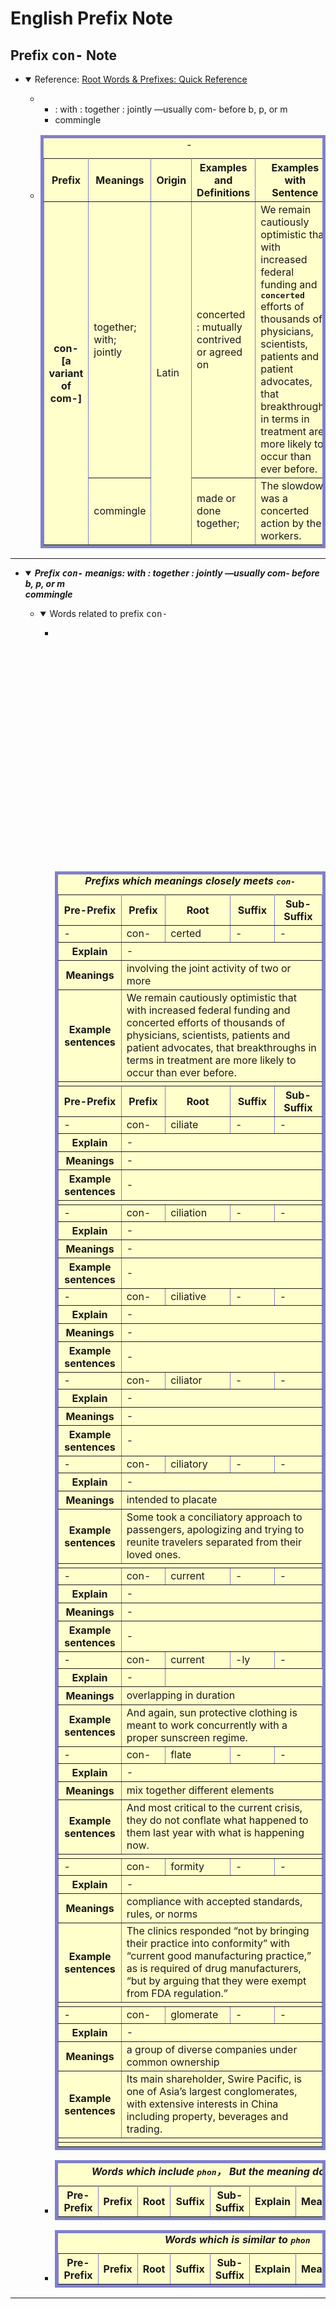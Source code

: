 # English Prefix Note
## <a id="english-prefix-con">Prefix <kbd>con-</kbd> Note</a>
  * <details open>
        <summary>
            Reference: <a href="https://www.learnthat.org/pages/view/roots.html">Root Words & Prefixes: Quick Reference</a>
        </summary>
        <ul style="disc">
            <li>
                <ul style="disc">
                    <li>: with : together : jointly —usually com- before b, p, or m</li>
                    <li>commingle</li>
                </ul>
            </li>
            <li>
                <!-- <table cellspacing="5"> -->
                <table cellspacing="5" border="5" bordercolor="#8080cc" bordercolorlight="#8080c0" bordercolordark="#400080" bgcolor="#ffffcc">
                    <caption>-</caption>
                    <tr>
                        <th>Prefix</th>
                        <th>Meanings</th>
                        <th>Origin</th>
                        <th>Examples and Definitions</th>
                        <th>Examples with Sentence</th>
                    </tr>
                    <tr>
                        <th rowspan="2">con-<br />[a variant of com-]</th>
                        <td>together; with; jointly</td>
                        <td rowspan="2">Latin</td>
                        <td> concerted : mutually contrived or agreed on </td>
                        <td> We remain cautiously optimistic that with increased federal funding and <kbd><b>concerted</b></kbd> efforts of thousands of physicians, scientists, patients and patient advocates, that breakthroughs in terms in treatment are more likely to occur than ever before. </td>
                    </tr>
                    <tr>
                        <td>commingle</td>
                        <td> made or done together; </td>
                        <td> The slowdown was a concerted action by the workers. </td>
                    </tr>
                </table>
            </li>
        </ul>
    </details>

----

  * <a id="english-prefix-con-table"></a><details open>
        <summary>
            <i><b>Prefix <kbd>con-</kbd> meanigs: with : together : jointly —usually com- before b, p, or m<br />commingle</b></i>
        </summary>
        <ul style="disc">
            <li>
                <details open>
                    <summary>
                        Words related to prefix <kbd>con-</kbd>
                    </summary>
                    <ul>
                        <li>
                            <!-- <table cellspacing="5"> -->
                            <table cellspacing="5" border="5" bordercolor="#8080cc" bordercolorlight="#8080c0" bordercolordark="#400080" bgcolor="#ffffcc">
                                <caption><i><b>Prefixs which meanings closely meets <kbd>con-</kbd></b></i></caption>
                                <tr>
                                    <th>Pre-Prefix</th>
                                    <th>Prefix</th>
                                    <th>Root</th>
                                    <th>Suffix</th>
                                    <th>Sub-Suffix</th>
                                </tr>
                                <tr>
                                    <td> - </td>
                                    <td> con- </td>
                                    <td> certed </td>
                                    <td> - </td>
                                    <td> - </td>
                                </tr>
                                <tr>
                                    <th>Explain</th>
                                    <td colspan="4"> - </td>
                                </tr>                             
                                <tr>
                                    <th>Meanings</th>
                                    <td colspan="4"> involving the joint activity of two or more </td>
                                </tr>                   
                                <tr>
                                    <th>Example sentences</th>
                                    <td colspan="4"> We remain cautiously optimistic that with increased federal funding and concerted efforts of thousands of physicians, scientists, patients and patient advocates, that breakthroughs in terms in treatment are more likely to occur than ever before. </td>
                                </tr>
                                <tr>
                                    <td colspan="5"></td>
                                </tr>
                                <tr>
                                    <th>Pre-Prefix</th>
                                    <th>Prefix</th>
                                    <th>Root</th>
                                    <th>Suffix</th>
                                    <th>Sub-Suffix</th>
                                </tr>
                                <tr>
                                    <td> - </td>
                                    <td> con- </td>
                                    <td> ciliate </td>
                                    <td> - </td>
                                    <td> - </td>
                                </tr>
                                <tr>
                                    <th>Explain</th>
                                    <td colspan="4"> - </td>
                                </tr>                             
                                <tr>
                                    <th>Meanings</th>
                                    <td colspan="4"> - </td>
                                </tr>                   
                                <tr>
                                    <th>Example sentences</th>
                                    <td colspan="4"> - </td>
                                </tr>
                                <tr>
                                    <td colspan="5"></td>
                                </tr>
                                <tr>
                                    <td> - </td>
                                    <td> con- </td>
                                    <td> ciliation </td>
                                    <td> - </td>
                                    <td> - </td>
                                </tr>
                                <tr>
                                    <th>Explain</th>
                                    <td colspan="4"> - </td>
                                </tr>                             
                                <tr>
                                    <th>Meanings</th>
                                    <td colspan="4"> - </td>
                                </tr>                   
                                <tr>
                                    <th>Example sentences</th>
                                    <td colspan="4"> - </td>
                                </tr>
                                <tr>
                                    <td> - </td>
                                    <td> con- </td>
                                    <td> ciliative </td>
                                    <td> - </td>
                                    <td> - </td>
                                </tr>
                                <tr>
                                    <th>Explain</th>
                                    <td colspan="4"> - </td>
                                </tr>                             
                                <tr>
                                    <th>Meanings</th>
                                    <td colspan="4"> - </td>
                                </tr>                   
                                <tr>
                                    <th>Example sentences</th>
                                    <td colspan="4"> - </td>
                                </tr>
                                <tr>
                                    <td> - </td>
                                    <td> con- </td>
                                    <td> ciliator </td>
                                    <td> - </td>
                                    <td> - </td>
                                </tr>
                                <tr>
                                    <th>Explain</th>
                                    <td colspan="4"> - </td>
                                </tr>                             
                                <tr>
                                    <th>Meanings</th>
                                    <td colspan="4"> - </td>
                                </tr>                   
                                <tr>
                                    <th>Example sentences</th>
                                    <td colspan="4"> - </td>
                                </tr>
                                <tr>
                                    <td> - </td>
                                    <td> con- </td>
                                    <td> ciliatory </td>
                                    <td> - </td>
                                    <td> - </td>
                                </tr>
                                <tr>
                                    <th>Explain</th>
                                    <td colspan="4"> - </td>
                                </tr>                             
                                <tr>
                                    <th>Meanings</th>
                                    <td colspan="4"> intended to placate </td>
                                </tr>                   
                                <tr>
                                    <th>Example sentences</th>
                                    <td colspan="4"> Some took a conciliatory approach to passengers, apologizing and trying to reunite travelers separated from their loved ones. </td>
                                </tr>
                                <tr>
                                    <td colspan="5"></td>
                                </tr>
                                <tr>
                                    <td> - </td>
                                    <td> con- </td>
                                    <td> current </td>
                                    <td> - </td>
                                    <td> - </td>
                                </tr>
                                <tr>
                                    <th>Explain</th>
                                    <td colspan="4"> - </td>
                                </tr>                             
                                <tr>
                                    <th>Meanings</th>
                                    <td colspan="4"> - </td>
                                </tr>                   
                                <tr>
                                    <th>Example sentences</th>
                                    <td colspan="4"> - </td>
                                </tr>
                                <tr>
                                    <td> - </td>
                                    <td> con- </td>
                                    <td> current </td>
                                    <td> -ly </td>
                                    <td> - </td>
                                </tr>
                                <tr>
                                    <th>Explain</th>
                                    <td> - </td>
                                </tr>                             
                                <tr>
                                    <th>Meanings</th>
                                    <td colspan="4"> overlapping in duration </td>
                                </tr>                   
                                <tr>
                                    <th>Example sentences</th>
                                    <td colspan="4"> And again, sun protective clothing is meant to work concurrently with a proper sunscreen regime. </td>
                                </tr>
                                <tr>
                                    <td> - </td>
                                    <td> con- </td>
                                    <td> flate </td>
                                    <td> - </td>
                                    <td> - </td>
                                </tr>
                                <tr>
                                    <th>Explain</th>
                                    <td colspan="4"> - </td>
                                </tr>                             
                                <tr>
                                    <th>Meanings</th>
                                    <td colspan="4"> mix together different elements </td>
                                </tr>                   
                                <tr>
                                    <th>Example sentences</th>
                                    <td colspan="4"> And most critical to the current crisis, they do not conflate what happened to them last year with what is happening now. </td>
                                </tr>
                                <tr>
                                    <td colspan="5"></td>
                                </tr>
                                <tr>
                                    <td> - </td>
                                    <td> con- </td>
                                    <td> formity </td>
                                    <td> - </td>
                                    <td> - </td>
                                </tr>
                                <tr>
                                    <th>Explain</th>
                                    <td colspan="4"> - </td>
                                </tr>                             
                                <tr>
                                    <th>Meanings</th>
                                    <td colspan="4"> compliance with accepted standards, rules, or norms </td>
                                </tr>                   
                                <tr>
                                    <th>Example sentences</th>
                                    <td colspan="4"> The clinics responded “not by bringing their practice into conformity” with “current good manufacturing practice,” as is required of drug manufacturers, “but by arguing that they were exempt from FDA regulation.” </td>
                                </tr>
                                <tr>
                                    <td colspan="5"></td>
                                </tr>
                                <tr>
                                    <td> - </td>
                                    <td> con- </td>
                                    <td> glomerate </td>
                                    <td> - </td>
                                    <td> - </td>
                                </tr>
                                <tr>
                                    <th>Explain</th>
                                    <td colspan="4"> - </td>
                                </tr>                             
                                <tr>
                                    <th>Meanings</th>
                                    <td colspan="4"> a group of diverse companies under common ownership </td>
                                </tr>                   
                                <tr>
                                    <th>Example sentences</th>
                                    <td colspan="4"> Its main shareholder, Swire Pacific, is one of Asia’s largest conglomerates, with extensive interests in China including property, beverages and trading. </td>
                                </tr>
                                <tr>
                                    <td colspan="5"></td>
                                </tr>
                                <tr>
                                    <td colspan="5"></td>
                                </tr>
                            </table>
                        </li>
                        <li>
                            <!-- <table cellspacing="5"> -->
                            <table cellspacing="5" border="5" bordercolor="#8080cc" bordercolorlight="#8080c0" bordercolordark="#400080" bgcolor="#ffffcc">
                                <caption><i><b>Words which include <kbd>phon</kbd>， But the meaning doesn't match</b></i></caption>
                                <tr>
                                    <th>Pre-Prefix</th>
                                    <th>Prefix</th>
                                    <th>Root</th>
                                    <th>Suffix</th>
                                    <th>Sub-Suffix</th>
                                    <th>Explain</th>
                                    <th>Meanings</th>
                                    <th>Example sentences</th>
                                </tr>
                            </table>
                        </li>
                        <li>
                            <!-- <table cellspacing="5"> -->
                            <table cellspacing="5" border="5" bordercolor="#8080cc" bordercolorlight="#8080c0" bordercolordark="#400080" bgcolor="#ffffcc">
                                <caption><i><b>Words which is similar to <kbd>phon</kbd></b></i></caption>
                                <tr>
                                    <th>Pre-Prefix</th>
                                    <th>Prefix</th>
                                    <th>Root</th>
                                    <th>Suffix</th>
                                    <th>Sub-Suffix</th>
                                    <th>Explain</th>
                                    <th>Meanings</th>
                                    <th>Example sentences</th>
                                </tr>
                            </table>
                        </li>
                    </ul>
                </details>
            </li>
        </ul>
    </details>

----
